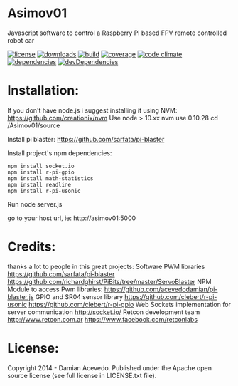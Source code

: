 Asimov01
========

Javascript software to control a Raspberry Pi based FPV remote controlled robot car

[![license](http://img.shields.io/badge/license-Apache-blue.svg?style=flat)](https://raw.githubusercontent.com/acevedodamian/Asimov01/master/LICENSE)
[![downloads](http://img.shields.io/npm/dm/Asimov01.svg?style=flat)](https://www.npmjs.org/package/Asimov01)
[![build](http://img.shields.io/travis/acevedodamian/Asimov01/master.svg?style=flat)](https://travis-ci.org/acevedodamian/Asimov01)
[![coverage](http://img.shields.io/coveralls/acevedodamian/Asimov01/master.svg?style=flat)](https://coveralls.io/r/acevedodamian/Asimov01)
[![code climate](http://img.shields.io/codeclimate/github/acevedodamian/Asimov01.svg?style=flat)](https://codeclimate.com/github/acevedodamian/Asimov01)
[![dependencies](http://img.shields.io/david/acevedodamian/Asimov01.svg?style=flat)](https://david-dm.org/acevedodamian/Asimov01#info=dependencies&view=table)
[![devDependencies](http://img.shields.io/david/dev/acevedodamian/Asimov01.svg?style=flat)](https://david-dm.org/acevedodamian/Asimov01#info=devDependencies&view=table)


Installation:
=============

If you don't have node.js i suggest installing it using NVM: https://github.com/creationix/nvm
Use node > 10.xx
    nvm use 0.10.28
    cd /Asimov01/source

Install pi blaster:
    https://github.com/sarfata/pi-blaster

Install project's npm dependencies:

    npm install socket.io
    npm install r-pi-gpio
    npm install math-statistics
    npm install readline
    npm install r-pi-usonic

Run 
    node server.js

go to your host url, ie:  http://asimov01:5000


Credits:
========
thanks a lot to people in this great projects:
Software PWM libraries 
    https://github.com/sarfata/pi-blaster
    https://github.com/richardghirst/PiBits/tree/master/ServoBlaster
NPM Module to access Pwm libraries: 
    https://github.com/acevedodamian/pi-blaster.js
GPIO and SR04 sensor library 
    https://github.com/clebert/r-pi-usonic
    https://github.com/clebert/r-pi-gpio
Web Sockets implementation for server communication 
    http://socket.io/
Retcon development team 
    http://www.retcon.com.ar 
    https://www.facebook.com/retconlabs
    
License:
========
Copyright 2014 - Damian Acevedo. Published under the Apache open source license (see full license in LICENSE.txt file).
